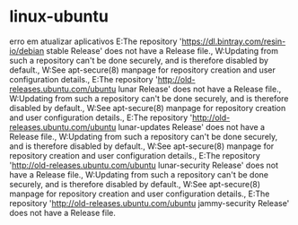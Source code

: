 # linux-ubuntu
erro em atualizar aplicativos 
E:The repository 'https://dl.bintray.com/resin-io/debian stable Release' does not have a Release file., W:Updating from such a repository can't be done securely, and is therefore disabled by default., W:See apt-secure(8) manpage for repository creation and user configuration details., E:The repository 'http://old-releases.ubuntu.com/ubuntu lunar Release' does not have a Release file., W:Updating from such a repository can't be done securely, and is therefore disabled by default., W:See apt-secure(8) manpage for repository creation and user configuration details., E:The repository 'http://old-releases.ubuntu.com/ubuntu lunar-updates Release' does not have a Release file., W:Updating from such a repository can't be done securely, and is therefore disabled by default., W:See apt-secure(8) manpage for repository creation and user configuration details., E:The repository 'http://old-releases.ubuntu.com/ubuntu lunar-security Release' does not have a Release file., W:Updating from such a repository can't be done securely, and is therefore disabled by default., W:See apt-secure(8) manpage for repository creation and user configuration details., E:The repository 'http://old-releases.ubuntu.com/ubuntu jammy-security Release' does not have a Release file.
